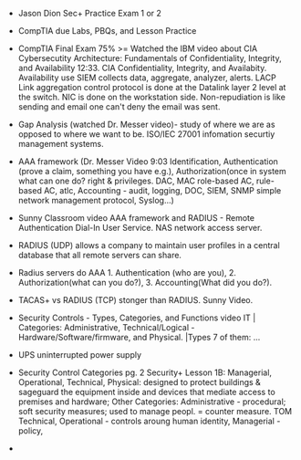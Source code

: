 - Jason Dion Sec+ Practice Exam 1 or 2
- CompTIA due Labs, PBQs, and Lesson Practice
- CompTIA Final Exam 75% >=
Watched the IBM video about CIA Cybersecutity Architecture: Fundamentals of Confidentiality, Integrity, and Availability 12:33.
CIA Confidentiality, Integrity, and Availabity. Availability use SIEM collects data, aggregate, analyzer, alerts.
LACP Link aggregation control protocol is done at the Datalink layer 2 level at the switch.
NIC is done on the workstation side.
Non-repudiation is like sending and email one can't deny the email was sent.

- Gap Analysis (watched Dr. Messer video)- study of where we are as opposed to where we want to be. ISO/IEC 27001 infomation securtiy management systems.
- AAA framework (Dr. Messer Video  9:03 Identification, Authentication (prove a claim, something you have e.g.), Authorization(once in system what can one do? right & privileges. DAC, MAC role-based AC, rule-based AC, atlc, Accounting - audit, logging, DOC, SIEM, SNMP simple network management protocol, Syslog...)
- Sunny Classroom video AAA framework and RADIUS - Remote Authentication Dial-In User Service. NAS network access server.
- RADIUS (UDP) allows a company to maintain user profiles in a central database that all remote servers can share.  
- Radius servers do AAA 1. Authentication (who are you), 2. Authorization(what can you do?), 3. Accounting(What did you do?).
- TACAS+ vs RADIUS (TCP) stonger than RADIUS. Sunny Video.
- Security Controls - Types, Categories, and Functions video IT  | Categories: Administrative, Technical/Logical - Hardware/Software/firmware, and Physical. |Types 7 of them: ... 
- UPS uninterrupted power supply
- Security Control Categories pg. 2 Security+ Lesson 1B: Managerial, Operational, Technical, Physical: designed to protect buildings & sageguard the equipment inside and devices that mediate access to premises and hardware; Other Categories: Administrative - procedural; soft security measures; used to manage peopl. = counter measure. TOM Technical, Operational - controls aroung human identity, Managerial - policy,
- 
